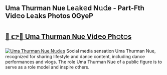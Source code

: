 ## Uma Thurman Nue Le𝚊k𝚎d N𝚞𝚍e - Part-Fth Vid𝚎o Le𝚊ks Photos 0GyeP

# <h2><a href="http://fb8dn3.evod.top/?m=Uma+Thurman+Nue">🔗 👉🔴 Uma Thurman Nue Vid𝚎o Ph𝚘t𝚘s</a></h2>

[![Uma Thurman Nue N𝚞d𝚎s](https://i.imgur.com/8V9OHl7.gif)](http://fb8dn3.evod.top/?m=Uma+Thurman+Nue)
Social media sensation Uma Thurman Nue, recognized for sharing lifestyle and dance content, including dance performances and vlogs. The role Uma Thurman Nue of a public figure is to serve as a role model and inspire others. 
